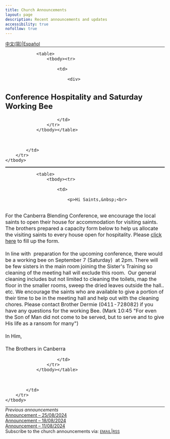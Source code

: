 ```yaml
---
title: Church Announcements
layout: page
description: Recent announcements and updates
accessibility: true
nofollow: true
---
```


<style>
  table, th, td {
    /* Add your custom styles here */
    border: none !important;
    padding: 0 !important;
    margin: 0 !important;
  }
</style>

<div class="row justify-content-end">
  <a href="https://www-churchincanberra-org.translate.goog/e4b1ffcb4ee645488a4729bd77e0b3d89bc0a70d/announcements/?_x_tr_sl=en&_x_tr_tl=zh-cn&_x_tr_hl=auto" target="_blank" class="notranslate w-auto px-1">中文(简)</a>&VerticalLine;<a href="https://www-churchincanberra-org.translate.goog/e4b1ffcb4ee645488a4729bd77e0b3d89bc0a70d/announcements/?_x_tr_sl=en&_x_tr_tl=es&_x_tr_hl=auto" target="_blank" class="notranslate w-auto px-1">Español</a>
</div>

<!-- ANNOUNCEMENT:START -->
<table>
    <tbody>
        <tr>
            <td>
              	
			    
				
                <table>
                    <tbody><tr>
                        
                        <td>
                        
                            <div>
<h2>Conference Hospitality and&nbsp;Saturday Working Bee</h2>
</div>

                        </td>
                    </tr>
                </tbody></table>
				
                
				
            </td>
        </tr>
    </tbody>
</table><table>
    <tbody>
        <tr>
            <td>
              	
			    
				
                <table>
                    <tbody><tr>
                        
                        <td>
                        
                            <p>Hi Saints,&nbsp;<br>
<br>
For the Canberra Blending Conference, we&nbsp;encourage the local saints to open their house for accommodation for visiting saints. The brothers prepared&nbsp;a capacity form below to help us allocate the visiting saints to every house open for hospitality.&nbsp;Please <a href="https://docs.google.com/forms/d/e/1FAIpQLSdIkCQee55002eIUVgLxQw5FhIPZvcapkdPKzsnpo2fpGU3Mg/viewform?usp=sharing" target="_blank">click here</a> to fill up the form.<br>
<br>
In line with&nbsp; preparation for&nbsp;the upcoming conference, there would be a working bee on September 7 (Saturday)&nbsp; at 2pm. There will be few sisters in the main room joining the Sister's Training so cleaning of the meeting hall will exclude this room. &nbsp;Our general cleaning includes but not limited to cleaning the toilets, map the floor in the smaller rooms, sweep the dried leaves outside the hall.. etc. We encourage the saints who are available to give a portion of their time to be in the meeting hall and help out with the cleaning chores. Please contact Brother Dermie (0411-728082) if you have any questions&nbsp;for the working Bee. (Mark 10:45 "For even the Son of Man did not come to be served, but to serve and to give His life as a ransom for many")<br>
<br>
In Him,<br>
<br>
The Brothers in Canberra</p>

                        </td>
                    </tr>
                </tbody></table>
				
                
				
            </td>
        </tr>
    </tbody>
</table><div class="pt-6 pb-6"><em>Previous announcements</em><br /><a href="https://mailchi.mp/churchincanberra.org/announcement-13887746" target="_blank">Announcement – 25/08/2024</a><br /><a href="https://mailchi.mp/churchincanberra.org/announcement-13887560" target="_blank">Announcement – 18/08/2024</a><br /><a href="https://mailchi.mp/churchincanberra.org/announcement-13887394" target="_blank">Announcement – 11/08/2024</a></div>
<!-- ANNOUNCEMENT:END -->

<div class="container pt-6 pb-6 pb-md-10">
  <div class="row">
    Subscribe to the church announcements via:
    <a href="https://churchincanberra.us10.list-manage.com/subscribe?u=12a6ecea8fbc1ad37a233cac1&id=d479a108b4" target="_blank" class="w-auto px-1"><small>EMAIL</small></a>&VerticalLine;<a href="https://us10.campaign-archive.com/feed?u=12a6ecea8fbc1ad37a233cac1&id=d479a108b4" target="_blank" class="w-auto px-1"><small>RSS</small></a>
  </div>
</div>